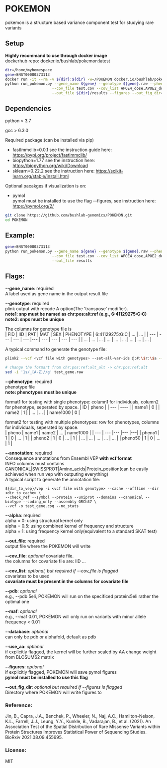 # POKEMON
pokemon is a structure based variance component test for studying rare variants

## Setup
**Highly recommand to use through docker image**  
dockerhub repo: docker.io/bushlab/pokemon:latest
```bash
dir=/home/myhomespace
gene=ENST00000373113
docker run -it --rm -v ${dir}:${dir} -w=/POKEMON docker.io/bushlab/pokemon \
python run_pokemon.py --gene_name ${gene} --genotype ${gene}.raw --phenotype test.pheno --annotation ${gene}.csq \
                     --cov_file test.cov --cov_list APOE4_dose,APOE2_dose,PC1,PC2 --alpha 0.0 --use_blosum  \
                     --out_file ${dir}/results --figures --out_fig_dir=${dir}  
```

## Dependencies
python > 3.7  

gcc > 6.3.0

Required package:(can be installed via pip)
- fastlmmclib=0.0.1
see the instruction guide here: https://pypi.org/project/fastlmmclib/  
- biopython=1.77
see the instruction here: https://biopython.org/wiki/Download  
- sklearn=0.22.2
see the instruction here: https://scikit-learn.org/stable/install.html  

Optional pacakges if visualization is on:  
-  pymol   
pymol must be installed to use the flag --figures, see instruction here: https://pymol.org/2/  

```bash
git clone https://github.com/bushlab-genomics/POKEMON.git  
cd POKEMON 
```

## Example:
```bash
gene=ENST00000373113
python run_pokemon.py --gene_name ${gene} --genotype ${gene}.raw --phenotype test.pheno --annotation ${gene}.csq \
                     --cov_file test.cov --cov_list APOE4_dose,APOE2_dose,PC1,PC2 --alpha 0.0 --use_blosum  \
                     --out_file results 
```
## Flags:
**--gene_name**: required  
   A label used as gene name in the output result file 
   
**--genotype**: required  
   plink output with recode A option(The 'transpose' modifier).    
   **note1: snp must be named as chr:pos:alt:ref (e.g., 6:41129275:G:C)**   
   **note2: snps must be unique**  
   
   The columns for genotype file is      
| FID  | IID | PAT | MAT | SEX | PHENOTYPE | 6:41129275:G:C | ... | ... |
| --- | --- | --- | --- |--- | --- | --- | --- | --- |
| ... | ... | ... | ... | ... | ... | ... | ... | ... |   

   A typical command to generate the genotype file:
```bash
plink2 --vcf <vcf file with genotypes> --set-all-var-ids @:#:\$r:\$a --snps-only --mac 1 --export A --threads 4 --out test_gene
   
# change the formart from chr:pos:ref:alt_alt -> chr:pos:ref:alt
sed -i '1s/_[A-Z]//g' test_gene.raw
```

**--phenotype**: required  
   phenotype file  
   **note: phenotypes must be unique**  
   
   format1 for testing with single phenotype: column1 for individuals, column2 for phenotype, seperated by space. 
| ID  | pheno |
| --- | ---- |
| name1  | 0  |
| name2  | 1  | 
| ...  | ...  |
| name1000  | 0  |  

   format2 for testing with multiple phenotypes: row for phenotypes, columns for individuals, seperated by space.   
| pheno  | name1 | name2 | ... | name1000 |
| --- | --- |--- |--- |---|
| pheno1  | 1  | 0 | ... | 1 |
| pheno2  | 1  | 0 | ... | 1 |
| ...  | ...  | ... | ... | ... |
| pheno50  | 1  | 0 | ... | 1 |


 
**--annotation**: required  
    Consequence annotations from Ensembl VEP __with vcf format__  
    INFO columns must contains CANONICAL|SWISSPROT|Amino_acids|Protein_position(can be easily achieved when run vep with outputing everything)    
    A typical script to generate the annotation file:  

```    
${dir_to_vep}/vep -i <vcf file with genotype> --cache --offline --dir <dir to cache> \
--check_ref --symbol --protein --uniprot --domains --canonical --biotype --coding_only --assembly GRCh37 \
--vcf -o test_gene.csq --no_stats
```
    
**--alpha**:  required    
    alpha = 0: using structural kernel only  
    alpha = 0.5: using combined kernel of frequency and structure  
    alpha = 1: using frequency kernel only(equivalent to a standard SKAT test)  

**--out_file**: required   
    output file where the POKEMON will write  

**--cov_file**: *optional*
    covariate file.  
    the columns for covariate file are: IID <cov1> ... <cov2>    

**--cov_list**: *optional, but required if --cov_file is flagged*   
    covariates to be used  
    **covariate must be present in the columns for covariate file**  

**--pdb**: *optional*   
    e.g., --pdb 5eli, POKEMON will run on the specificed protein:5eli rather the optimal one  
   
**--maf**: *optional*      
    e.g., --maf 0.01, POKEMON will only run on variants with minor allele frequency < 0.01  
  
**--database**: *optional*      
    can only be pdb or alphafold, default as pdb  
                                                                                         
**--use_aa**: *optional*  
    if explicitly flagged, the kernel will be further scaled by AA change weight from BLOSUM62 matrix  

**--figures**: *optional*    
    if explicitly flagged, POKEMON will save pymol figures  
    **pymol must be installed to use this flag**  
  
**--out_fig_dir**: *optional but required if --figures is flagged*   
    Directory where POKEMON will write figures to                                                                                         

### Reference:  
Jin, B., Capra, J.A., Benchek, P., Wheeler, N., Naj, A.C., Hamilton-Nelson, K.L., Farrell, J.J., Leung, Y.Y., Kunkle, B., Vadarajan, B., et al. (2021). An Association Test of the Spatial Distribution of Rare Missense Variants within Protein Structures Improves Statistical Power of Sequencing Studies. BioRxiv 2021.08.09.455695.    

### License:  
MIT   
